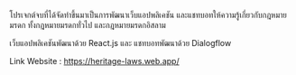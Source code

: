 โปรเจกต์จบที่ได้จัดทำขึ้นมาเป็นการพัฒนาเว็บแอปพลิเคชัน และแชทบอทให้ความรู้เกี่ยวกับกฎหมายมรดก ทั้งกฎหมายมรดกทั่วไป และกฎหมายมรดกอิสลาม

เว็บแอปพลิเคชันพัฒนาด้วย React.js และ
แชทบอทพัฒนาด้วย Dialogflow

Link Website : https://heritage-laws.web.app/
